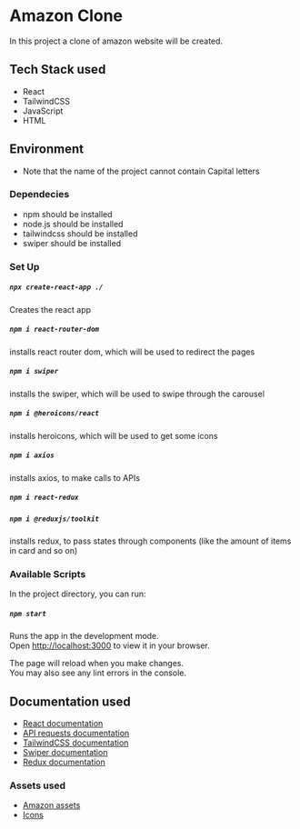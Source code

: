 # Amazon Clone

In this project a clone of amazon website will be created.

## Tech Stack used

- React
- TailwindCSS
- JavaScript
- HTML

## Environment

- Note that the name of the project cannot contain Capital letters

### Dependecies

- npm should be installed
- node.js should be installed
- tailwindcss should be installed
- swiper should be installed

### Set Up

##### `npx create-react-app ./`

Creates the react app

##### `npm i react-router-dom`

installs react router dom, which will be used to redirect the pages

##### `npm i swiper`

installs the swiper, which will be used to swipe through the carousel

##### `npm i @heroicons/react`

installs heroicons, which will be used to get some icons

##### `npm i axios`

installs axios, to make calls to APIs

##### `npm i react-redux`

##### `npm i @reduxjs/toolkit`

installs redux, to pass states through components (like the amount of items in card and so on)

### Available Scripts

In the project directory, you can run:

##### `npm start`

Runs the app in the development mode.\
Open [http://localhost:3000](http://localhost:3000) to view it in your browser.

The page will reload when you make changes.\
You may also see any lint errors in the console.

## Documentation used

- [React documentation](https://reactjs.org/)
- [API requests documentation](https://javascript.info/fetch)
- [TailwindCSS documentation](https://tailwindcss.com/docs/guides/create-react-app)
- [Swiper documentation](https://www.npmjs.com/package/swiper)
- [Redux documentation](https://redux.js.org/tutorials/essentials/part-1-overview-concepts)

### Assets used

- [Amazon assets](https://drive.google.com/file/d/1AJ73Ya_rmSFsBmILPlrZtjUibeN4uKM2/view)
- [Icons](https://heroicons.com/)
